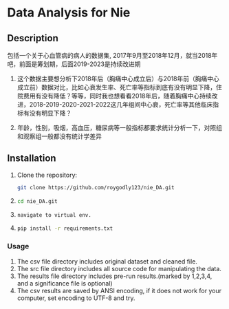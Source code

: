 # Data Analysis for Nie

## Description
包括一个关于心血管病的病人的数据集, 2017年9月至2018年12月，就当2018年吧，前面是筹划期，后面2019-2023是持续改进期

1. 这个数据主要想分析下2018年后（胸痛中心成立后）与2018年前（胸痛中心成立前）数据对比，比如心衰发生率、死亡率等指标到底有没有明显下降，住院费用有没有降低？等等，同时我也想看看2018年后，随着胸痛中心持续改进，2018-2019-2020-2021-2022这几年组间中心衰，死亡率等其他临床指标有没有明显下降？

2. 年龄，性别，吸烟，高血压，糖尿病等一般指标都要求统计分析一下，对照组和观察组一般都没有统计学差异
   
## Installation
1. Clone the repository:
   ```sh
   git clone https://github.com/roygodly123/nie_DA.git
2. ```sh
   cd nie_DA.git
3. ```sh
   navigate to virtual env.
4. ```sh
   pip install -r requirements.txt
### Usage
1. The csv file directory includes original dataset and cleaned file.
2. The src file directory includes all source code for manipulating the data.
3. The results file directory includes pre-run results.(marked by 1,2,3,4, and a significance file is optional)
4. The csv results are saved by ANSI encoding, if it does not work for your computer, set encoding to UTF-8 and try.
